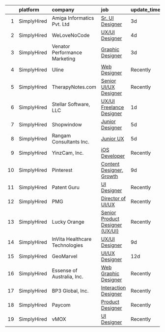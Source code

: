 

|    | platform    | company                        | job                                                                                                                                     | update_time   | location             |
|---:|:------------|:-------------------------------|:----------------------------------------------------------------------------------------------------------------------------------------|:--------------|:---------------------|
|  1 | SimplyHired | Amiga Informatics Pvt. Ltd     | [Sr. UI Designer](https://www.simplyhired.com/job/Panhno9dQagzAAmBn3hSZZMrtn_SWsCSMxB7k1HG4MrxzRJWUkTl4w?q=ui+designer)                 | 3d            | Remote               |
|  2 | SimplyHired | WeLoveNoCode                   | [UX/UI Designer](https://www.simplyhired.com/job/tLtM702TphYag5_RMYwyKw4omrjakmEomIbxEfNATneIEj5UnWbjMA?q=ui+designer)                  | 4d            | Remote               |
|  3 | SimplyHired | Venator Performance Marketing  | [Graphic Designer](https://www.simplyhired.com/job/T2KhSYLY_gDCCe57TNCBNEEyy4Dr8980YdcxEXyZ4dERccYF4SAlUg?q=ui+designer)                | 3d            | Remote               |
|  4 | SimplyHired | Uline                          | [Web Designer](https://www.simplyhired.com/job/kI5kUAq-InikRw-9L7E4f0451pjqb3sKTzg2rEtjPg4g-FlQB3FIdQ?q=ui+designer)                    | Recently      | Pleasant Prairie, WI |
|  5 | SimplyHired | TherapyNotes.com               | [Senior UI/UX Designer](https://www.simplyhired.com/job/_Uk1u6lt2JTZLbpNE2Rei76nDh0YNkvmbKzkaQVSLOZUSGQRnMb6Yw?q=ui+designer)           | Recently      | Remote               |
|  6 | SimplyHired | Stellar Software, LLC          | [UX/UI Freelance Designer](https://www.simplyhired.com/job/pVojnlyDOfPDdSd2VF2LHyle9gj7160pBRZddZ3E7B1lMsixmRAHDg?q=ui+designer)        | 1d            | Remote               |
|  7 | SimplyHired | Shopwindow                     | [Junior Designer](https://www.simplyhired.com/job/PIXtecCQ-pbuE3C4pE6G7FahMmVkRIMAEPiXJZ97KM8XtRfwqWoWPA?q=ui+designer)                 | 5d            | Remote               |
|  8 | SimplyHired | Rangam Consultants Inc.        | [Junior UX](https://www.simplyhired.com/job/ne4MRQLZKetPhBTG-LdGztyVV_kknYjRGAxtDh7d5q3sar6AhbipsA?q=ui+designer)                       | 5d            | Remote               |
|  9 | SimplyHired | YinzCam, Inc.                  | [iOS Developer](https://www.simplyhired.com/job/O7s3dealHuxhU0MGhoaMnfOJziqVEUTHKEJtlDWUSPF8S_dqWf-8-Q?q=ui+designer)                   | Recently      | Pittsburgh, PA       |
| 10 | SimplyHired | Pinterest                      | [Content Designer, Growth](https://www.simplyhired.com/job/r3rLZ8wDZxpE9zJ0WmWmkB6vKADvM4enwQNvRoPjurIWqrAC4bhnpw?q=ui+designer)        | 9d            | Remote               |
| 11 | SimplyHired | Patent Guru                    | [UI Designer](https://www.simplyhired.com/job/IJ6OpSnhfnL9PlI6gOWQfw5e9YBeoDJWoxpL5geGbAxh90-3VLIPhg?q=ui+designer)                     | Recently      | Redmond, WA          |
| 12 | SimplyHired | PMG                            | [Director of UI/UX](https://www.simplyhired.com/job/VqQ0PSUgyok6QYZ6dlusrDroEhxR2-ruy2zOK6JOFcm9R1hjB9QTBQ?q=ui+designer)               | Recently      | Atlanta, GA          |
| 13 | SimplyHired | Lucky Orange                   | [Senior Product Designer (UX/UI)](https://www.simplyhired.com/job/dMHv_dIfwOTMxDgg5QE5LBZDnoj9bkh6bPjcvnwVjb-7C63IC8I4Hw?q=ui+designer) | Recently      | Overland Park, KS    |
| 14 | SimplyHired | InVita Healthcare Technologies | [UX/UI Designer](https://www.simplyhired.com/job/gIHnPh_GnvA86Z84W1vMUb2O39VsCLrL9mlZ9YWMyTCykhN95sYAVQ?q=ui+designer)                  | 9d            | Remote               |
| 15 | SimplyHired | GeoMarvel                      | [UI/UX Designer](https://www.simplyhired.com/job/Zpl-bvQeCG9foqxKcVQUJehYfLqHjxdE5JKDNQ_kYM2dJxcLfN5vHQ?q=ui+designer)                  | 12d           | Alexandria, VA       |
| 16 | SimplyHired | Essense of Australia, Inc.     | [Web Graphic Designer](https://www.simplyhired.com/job/nt-uboz8RSzBVl9Cd1950lC8q20roEemfTPENpS28LA0lqJWgq8a9w?q=ui+designer)            | Recently      | Lenexa, KS           |
| 17 | SimplyHired | BP3 Global, Inc.               | [Interaction Designer](https://www.simplyhired.com/job/onzhmZpdbabsHyQ4w4Z4omq1ja9pzIQ6YcI3qqPPVduGGaEwxzv-zw?q=ui+designer)            | Recently      | Austin, TX           |
| 18 | SimplyHired | Paycom                         | [Product Designer](https://www.simplyhired.com/job/sTicsWpEbBaN_PDIYOQLlIPFYVeVVEqPog0YzBBQapUXHdf-2SKMxQ?q=ui+designer)                | Recently      | Oklahoma City, OK    |
| 19 | SimplyHired | vMOX                           | [UI Designer](https://www.simplyhired.com/job/-xu2smBm5NNkhuaClDztbzBPXLeXJvYWkiRluapxLcKGcselFZtnmQ?q=ui+designer)                     | Recently      | Remote               |